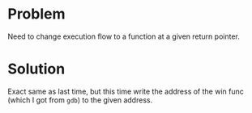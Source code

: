 # Problem

Need to change execution flow to a function at a given return pointer.

# Solution

Exact same as last time, but this time write the address of the win func (which
I got from `gdb`) to the given address.
